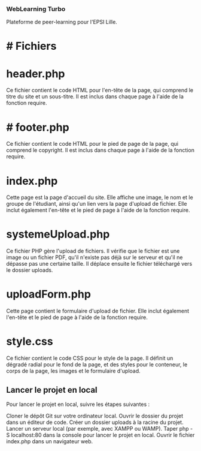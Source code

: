 ### WebLearning Turbo
 Plateforme de peer-learning pour l'EPSI Lille.

# # Fichiers
# header.php
Ce fichier contient le code HTML pour l'en-tête de la page, qui comprend le titre du site et un sous-titre. Il est inclus dans chaque page à l'aide de la fonction require.

# # footer.php
Ce fichier contient le code HTML pour le pied de page de la page, qui comprend le copyright. Il est inclus dans chaque page à l'aide de la fonction require.

# index.php
Cette page est la page d'accueil du site. Elle affiche une image, le nom et le groupe de l'étudiant, ainsi qu'un lien vers la page d'upload de fichier. Elle inclut également l'en-tête et le pied de page à l'aide de la fonction require.

# systemeUpload.php
Ce fichier PHP gère l'upload de fichiers. Il vérifie que le fichier est une image ou un fichier PDF, qu'il n'existe pas déjà sur le serveur et qu'il ne dépasse pas une certaine taille. Il déplace ensuite le fichier téléchargé vers le dossier uploads.

# uploadForm.php
Cette page contient le formulaire d'upload de fichier. Elle inclut également l'en-tête et le pied de page à l'aide de la fonction require.

# style.css
Ce fichier contient le code CSS pour le style de la page. Il définit un dégradé radial pour le fond de la page, et des styles pour le conteneur, le corps de la page, les images et le formulaire d'upload.

## Lancer le projet en local
Pour lancer le projet en local, suivre les étapes suivantes :

Cloner le dépôt Git sur votre ordinateur local.
Ouvrir le dossier du projet dans un éditeur de code.
Créer un dossier uploads à la racine du projet.
Lancer un serveur local (par exemple, avec XAMPP ou WAMP).
Taper php -S localhost:80 dans la console pour lancer le projet en local.
Ouvrir le fichier index.php dans un navigateur web.
